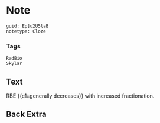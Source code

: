 # Note
```
guid: Ep]u2U5laB
notetype: Cloze
```

### Tags
```
RadBio
Skylar
```

## Text
RBE {{c1::generally decreases}} with increased fractionation.

## Back Extra

